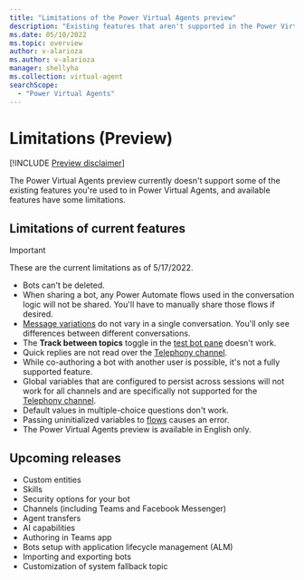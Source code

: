 ```yaml
---
title: "Limitations of the Power Virtual Agents preview"
description: "Existing features that aren't supported in the Power Virtual Agents preview."
ms.date: 05/10/2022
ms.topic: overview
author: v-alarioza
ms.author: v-alarioza
manager: shellyha
ms.collection: virtual-agent
searchScope:
  - "Power Virtual Agents"
---
```


# Limitations (Preview)

[!INCLUDE [Preview disclaimer](../includes/public-preview-disclaimer.md)]

The Power Virtual Agents preview currently doesn't support some of the existing features you're used to in Power Virtual Agents, and available features have some limitations.

## Limitations of current features

> [!IMPORTANT]
> These are the current limitations as of 5/17/2022.

- Bots can't be deleted.
- When sharing a bot, any Power Automate flows used in the conversation logic will not be shared. You'll have to manually share those flows if desired.  
- [Message variations](authoring-create-edit-topics.md#message-variations) do not vary in a single conversation. You'll only see differences between different conversations.
- The **Track between topics** toggle in the [test bot pane](authoring-test-bot.md) doesn't work.
- Quick replies are not read over the [Telephony channel](publication-connect-bot-to-telephony.md).
- While co-authoring a bot with another user is possible, it's not a fully supported feature.
- Global variables that are configured to persist across sessions will not work for all channels and are specifically not supported for the [Telephony channel](publication-connect-bot-to-telephony.md).
- Default values in multiple-choice questions don't work.
- Passing uninitialized variables to [flows](advanced-flow.md) causes an error.
- The Power Virtual Agents preview is available in English only.

## Upcoming releases

- Custom entities
- Skills
- Security options for your bot
- Channels (including Teams and Facebook Messenger)
- Agent transfers
- AI capabilities
- Authoring in Teams app
- Bots setup with application lifecycle management (ALM)
- Importing and exporting bots
- Customization of system fallback topic
